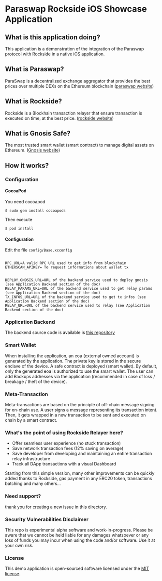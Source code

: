 # Paraswap Rockside iOS Showcase Application

## What is this application doing?
This application is a demonstration of the integration of the Paraswap protocol with Rockside in a native iOS application.

## What is Paraswap?
ParaSwap is a decentralized exchange aggregator that provides the best prices over multiple DEXs on the Ethereum blockchain ([paraswap website](https://paraswap.io))

## What is Rockside?
Rockside is a Blockhain transaction relayer that ensure transaction is executed on time, at the best price. ([rockside website](https://rockside.io))

## What is Gnosis Safe?
The most trusted smart wallet (smart contract) to manage digital assets on Ethereum. ([Gnosis website](https://gnosis-safe.io))

## How it works?

### Configuration

#### CocoaPod

You need cocoapod

```
$ sudo gem install cocoapods

```

Then execute 

```
$ pod install

```
#### Configuration

Edit the file `config/Base.xcconfig`

```

RPC_URL=A valid RPC URL used to get info from blockchain
ETHERSCAN_APIKEY= To request informations about wallet tx


DEPLOY_GNOSIS_URL=URL of the backend service used to deploy gnosis (see Application Backend section of the doc)
RELAY_PARAMS_URL=URL of the backend service used to get relay params (see Application Backend section of the doc)
TX_INFOS_URL=URL of the backend service used to get tx infos (see Application Backend section of the doc)
RELAY_URL=URL of the backend service used to relay (see Application Backend section of the doc)

```

### Application Backend
The backend source code is available is [this repository](https://github.com/rocksideio/smartwallet-go-backend-example)

### Smart Wallet
When installing the application, an eoa (external owned account) is generated by the application. The private key is stored in the secure enclave of the device. A safe contract is deployed (smart wallet). By default, only the generated eoa is authorized to use the smart wallet. The user can add Backups addresses via the application (recommended in case of loss / breakage / theft of the device).

### Meta-Transaction
Meta-transactions are based on the principle of off-chain message signing for on-chain use. A user signs a message representing its transaction intent. Then, it gets wrapped in a new transaction to be sent and executed on chain by a smart contract.

### What's the point of using Rockside Relayer here?
- Offer seamless user experience (no stuck transaction)
- Save network transaction fees (12% saving on average)
- Save developer from developing and maintaining an entire transaction relay infrastructure
- Track all DApp transactions with a visual Dashboard

Starting from this simple version, many other improvements can be quickly added thanks to Rockside, gas payment in any ERC20 token, transactions batching and many others... 

### Need support?
thank you for creating a new issue in this directory.

### Security Vulnerabilities Disclaimer

This repo is experimental alpha software and work-in-progress. Please be aware that we cannot be held liable for any damages whatsoever or any loss of funds you may incur when using the code and/or software. Use it at your own risk.


### License

This demo application is open-sourced software licensed under the [MIT license](https://opensource.org/licenses/MIT).





